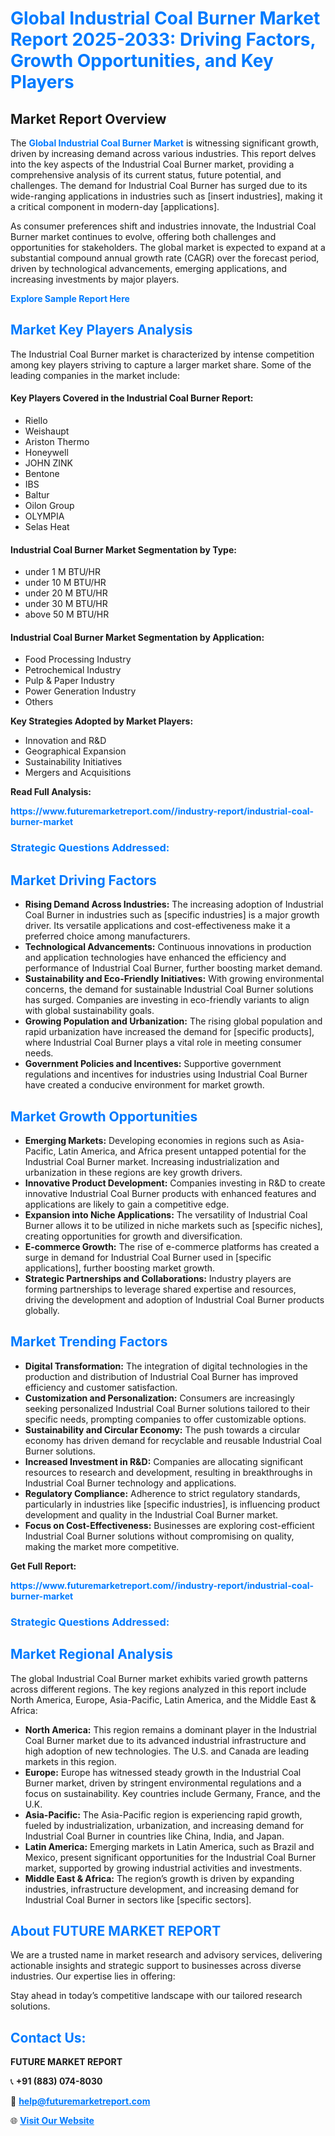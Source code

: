 <h1 style="color: #007BFF;">Global Industrial Coal Burner Market Report 2025-2033: Driving Factors, Growth Opportunities, and Key Players</h1>

<section id="overview">
<h2>Market Report Overview</h2>
<p>The <a href="https://www.futuremarketreport.com//industry-report/industrial-coal-burner-market" style="color: #007BFF; text-decoration: none;"><strong>Global Industrial Coal Burner Market</strong></a> is witnessing significant growth, driven by increasing demand across various industries. This report delves into the key aspects of the Industrial Coal Burner market, providing a comprehensive analysis of its current status, future potential, and challenges. The demand for Industrial Coal Burner has surged due to its wide-ranging applications in industries such as [insert industries], making it a critical component in modern-day [applications].</p>
<p>As consumer preferences shift and industries innovate, the Industrial Coal Burner market continues to evolve, offering both challenges and opportunities for stakeholders. The global market is expected to expand at a substantial compound annual growth rate (CAGR) over the forecast period, driven by technological advancements, emerging applications, and increasing investments by major players.</p>
</section>

<section id="overview">
<p><a href="https://www.futuremarketreport.com//request-sample/reportId=84889" style="color: #007BFF; text-decoration: none;"><strong>Explore Sample Report Here</strong></a></p>
</section>

<section id="key-players">
<h2 style="color: #007BFF;">Market Key Players Analysis</h2>
<p>The Industrial Coal Burner market is characterized by intense competition among key players striving to capture a larger market share. Some of the leading companies in the market include:</p>
<h4>Key Players Covered in the Industrial Coal Burner Report:</h4>
<ul><li>Riello</li><li>Weishaupt</li><li>Ariston Thermo</li><li>Honeywell</li><li>JOHN ZINK</li><li>Bentone</li><li>IBS</li><li>Baltur</li><li>Oilon Group</li><li>OLYMPIA</li><li>Selas Heat</li></ul>
<h4>Industrial Coal Burner Market Segmentation by Type:</h4>
<ul><li>under 1 M BTU/HR</li><li>under 10 M BTU/HR</li><li>under 20 M BTU/HR</li><li>under 30 M BTU/HR</li><li>above 50 M BTU/HR</li></ul>

<h4>Industrial Coal Burner Market Segmentation by Application:</h4>
<ul><li>Food Processing Industry</li><li>Petrochemical Industry</li><li>Pulp &amp; Paper Industry</li><li>Power Generation Industry</li><li>Others</li></ul>
<p><strong>Key Strategies Adopted by Market Players:</strong></p>
<ul>
<li>Innovation and R&D</li>
<li>Geographical Expansion</li>
<li>Sustainability Initiatives</li>
<li>Mergers and Acquisitions</li>
</ul>
</section>

<section>
<p><strong>Read Full Analysis: </strong></p><a href="https://www.futuremarketreport.com//industry-report/industrial-coal-burner-market" style="color: #007BFF; text-decoration: none;"><strong>https://www.futuremarketreport.com//industry-report/industrial-coal-burner-market</strong></a>
<h3 style="color: #007BFF;">Strategic Questions Addressed:</h3>
</section>

<section id="driving-factors">
<h2 style="color: #007BFF;">Market Driving Factors</h2>
<ul>
<li><strong>Rising Demand Across Industries:</strong> The increasing adoption of Industrial Coal Burner in industries such as [specific industries] is a major growth driver. Its versatile applications and cost-effectiveness make it a preferred choice among manufacturers.</li>
<li><strong>Technological Advancements:</strong> Continuous innovations in production and application technologies have enhanced the efficiency and performance of Industrial Coal Burner, further boosting market demand.</li>
<li><strong>Sustainability and Eco-Friendly Initiatives:</strong> With growing environmental concerns, the demand for sustainable Industrial Coal Burner solutions has surged. Companies are investing in eco-friendly variants to align with global sustainability goals.</li>
<li><strong>Growing Population and Urbanization:</strong> The rising global population and rapid urbanization have increased the demand for [specific products], where Industrial Coal Burner plays a vital role in meeting consumer needs.</li>
<li><strong>Government Policies and Incentives:</strong> Supportive government regulations and incentives for industries using Industrial Coal Burner have created a conducive environment for market growth.</li>
</ul>
</section>

<section id="growth-opportunities">
<h2 style="color: #007BFF;">Market Growth Opportunities</h2>
<ul>
<li><strong>Emerging Markets:</strong> Developing economies in regions such as Asia-Pacific, Latin America, and Africa present untapped potential for the Industrial Coal Burner market. Increasing industrialization and urbanization in these regions are key growth drivers.</li>
<li><strong>Innovative Product Development:</strong> Companies investing in R&D to create innovative Industrial Coal Burner products with enhanced features and applications are likely to gain a competitive edge.</li>
<li><strong>Expansion into Niche Applications:</strong> The versatility of Industrial Coal Burner allows it to be utilized in niche markets such as [specific niches], creating opportunities for growth and diversification.</li>
<li><strong>E-commerce Growth:</strong> The rise of e-commerce platforms has created a surge in demand for Industrial Coal Burner used in [specific applications], further boosting market growth.</li>
<li><strong>Strategic Partnerships and Collaborations:</strong> Industry players are forming partnerships to leverage shared expertise and resources, driving the development and adoption of Industrial Coal Burner products globally.</li>
</ul>
</section>

<section id="trending-factors">
<h2 style="color: #007BFF;">Market Trending Factors</h2>
<ul>
<li><strong>Digital Transformation:</strong> The integration of digital technologies in the production and distribution of Industrial Coal Burner has improved efficiency and customer satisfaction.</li>
<li><strong>Customization and Personalization:</strong> Consumers are increasingly seeking personalized Industrial Coal Burner solutions tailored to their specific needs, prompting companies to offer customizable options.</li>
<li><strong>Sustainability and Circular Economy:</strong> The push towards a circular economy has driven demand for recyclable and reusable Industrial Coal Burner solutions.</li>
<li><strong>Increased Investment in R&D:</strong> Companies are allocating significant resources to research and development, resulting in breakthroughs in Industrial Coal Burner technology and applications.</li>
<li><strong>Regulatory Compliance:</strong> Adherence to strict regulatory standards, particularly in industries like [specific industries], is influencing product development and quality in the Industrial Coal Burner market.</li>
<li><strong>Focus on Cost-Effectiveness:</strong> Businesses are exploring cost-efficient Industrial Coal Burner solutions without compromising on quality, making the market more competitive.</li>
</ul>
</section>

<section>
<p><strong>Get Full Report: </strong></p><a href="https://www.futuremarketreport.com//industry-report/industrial-coal-burner-market" style="color: #007BFF; text-decoration: none;"><strong>https://www.futuremarketreport.com//industry-report/industrial-coal-burner-market</strong></a>
<h3 style="color: #007BFF;">Strategic Questions Addressed:</h3>
</section>


<section id="regional-analysis">
<h2 style="color: #007BFF;">Market Regional Analysis</h2>
<p>The global Industrial Coal Burner market exhibits varied growth patterns across different regions. The key regions analyzed in this report include North America, Europe, Asia-Pacific, Latin America, and the Middle East & Africa:</p>
<ul>
<li><strong>North America:</strong> This region remains a dominant player in the Industrial Coal Burner market due to its advanced industrial infrastructure and high adoption of new technologies. The U.S. and Canada are leading markets in this region.</li>
<li><strong>Europe:</strong> Europe has witnessed steady growth in the Industrial Coal Burner market, driven by stringent environmental regulations and a focus on sustainability. Key countries include Germany, France, and the U.K.</li>
<li><strong>Asia-Pacific:</strong> The Asia-Pacific region is experiencing rapid growth, fueled by industrialization, urbanization, and increasing demand for Industrial Coal Burner in countries like China, India, and Japan.</li>
<li><strong>Latin America:</strong> Emerging markets in Latin America, such as Brazil and Mexico, present significant opportunities for the Industrial Coal Burner market, supported by growing industrial activities and investments.</li>
<li><strong>Middle East & Africa:</strong> The region’s growth is driven by expanding industries, infrastructure development, and increasing demand for Industrial Coal Burner in sectors like [specific sectors].</li>
</ul>
</section>

<footer>
<h2 style="color: #007BFF;">About FUTURE MARKET REPORT</h2>
<p>We are a trusted name in market research and advisory services, delivering actionable insights and strategic support to businesses across diverse industries. Our expertise lies in offering:</p>

<p>Stay ahead in today’s competitive landscape with our tailored research solutions.</p>

<h2 style="color: #007BFF;">Contact Us:</h2>
<p><strong>FUTURE MARKET REPORT</strong></p>
<p>📞 <strong>+91 (883) 074-8030</strong></p>
<p>📧 <strong><a href="mailto:help@futuremarketreport.com" style="color: #007BFF;">help@futuremarketreport.com</a></strong></p>
<p>🌐 <strong><a href="https://www.futuremarketreport.com/" style="color: #007BFF;">Visit Our Website</a></strong></p>
</footer>